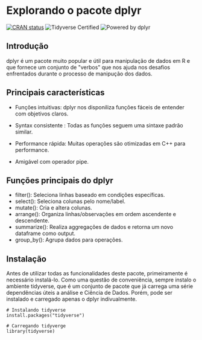 # Explorando o pacote dplyr

[![CRAN status](https://www.r-pkg.org/badges/version/dplyr)](https://cran.r-project.org/package=dplyr)
![Tidyverse Certified](https://img.shields.io/badge/dplyr-Tidyverse%20Certified-blue)
![Powered by dplyr](https://img.shields.io/badge/Powered%20by-dplyr-9cf)


## Introdução 
dplyr é um pacote muito popular e útil para manipulação de dados em R e que fornece um conjunto de "verbos" que nos ajuda nos desafios enfrentados  durante o processo de manipução dos dados. 


## Principais características

- Funções intuitivas: dplyr nos disponiliza funções fáceis de entender com objetivos claros.

- Syntax consistente : Todas as funções seguem uma sintaxe padrão similar.

- Performance rápida: Muitas operações são otimizadas em C++ para performance.

- Amigável com operador pipe.


## Funções principais do dplyr

- filter(): Seleciona linhas baseado em condições específicas.
- select(): Seleciona colunas pelo nome/label.
- mutate(): Cria e altera colunas.
- arrange(): Organiza linhas/observações em ordem ascendente e descendente.
- summarize(): Realiza aggregações de dados e retorna um novo dataframe como output.
- group_by(): Agrupa dados para operações.


## Instalação

Antes de utilizar todas as funcionalidades deste pacote, primeiramente é necessário instalá-lo. Como uma questão de conveniência, sempre instalo o ambiente tidyverse, que é um conjunto de pacote que já carrega uma série dependências úteis a análise e Ciência de Dados. Porém, pode ser instalado e carregado apenas o dplyr indivualmente.

```{r}
# Instalando tidyverse
install.packages("tidyverse")

# Carregando tidyverge
library(tidyverse)
```
